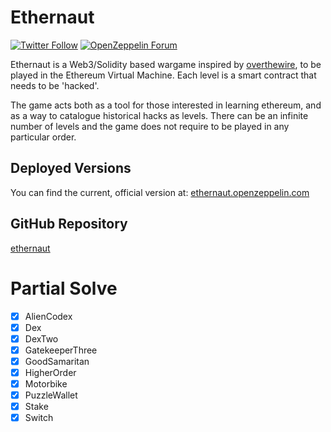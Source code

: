 # Ethernaut

[![Twitter Follow](https://img.shields.io/twitter/follow/OpenZeppelin?style=plastic&logo=twitter)](https://twitter.com/OpenZeppelin)
[![OpenZeppelin Forum](https://img.shields.io/badge/Ethernaut%20Forum%20-discuss-blue?style=plastic&logo=discourse)](https://forum.openzeppelin.com/tag/ethernaut)

Ethernaut is a Web3/Solidity based wargame inspired by [overthewire](https://overthewire.org), to be played in the Ethereum Virtual Machine. Each level is a smart contract that needs to be 'hacked'.

The game acts both as a tool for those interested in learning ethereum, and as a way to catalogue historical hacks as levels. There can be an infinite number of levels and the game does not require to be played in any particular order.

## Deployed Versions

You can find the current, official version at: [ethernaut.openzeppelin.com](https://ethernaut.openzeppelin.com)

## GitHub Repository

[ethernaut](https://github.com/OpenZeppelin/ethernaut)

# Partial Solve

- [x] AlienCodex
- [x] Dex
- [x] DexTwo
- [x] GatekeeperThree
- [x] GoodSamaritan
- [x] HigherOrder
- [x] Motorbike
- [x] PuzzleWallet
- [x] Stake
- [x] Switch
